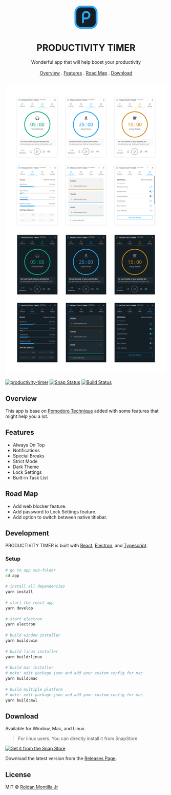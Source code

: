 <p align="center">
  <a href="#">
    <img src="github/logo.png" alt="Productivity Timer logo" width="72" height="72">
  </a>
</p>

<h1 align="center">PRODUCTIVITY TIMER</h1>

<p align="center">
  Wonderful app that will help boost your productivity
   <br>
  <br>
  <a href="#overview">Overview</a>
  .
  <a href="#features">Features</a>
  .
  <a href="#road-map">Road Map</a>
  .
  <a href="#download">Download</a>
  <br>
  <br>
</p>

![App Preview](/github/Preview.png)

[![productivity-timer](https://snapcraft.io//productivity-timer/badge.svg)](https://snapcraft.io/productivity-timer)
[![Snap Status](https://build.snapcraft.io/badge/roldanjrCodeArts9711/productivity-timer.svg)](https://build.snapcraft.io/user/roldanjrCodeArts9711/productivity-timer)
[![Build Status](https://travis-ci.com/roldanjrCodeArts9711/productivity-timer.svg?branch=master)](https://travis-ci.com/roldanjrCodeArts9711/productivity-timer)

## Overview

This app is base on [Pomodoro Technique](https://en.wikipedia.org/wiki/Pomodoro_Technique) added with some features that might help you a lot.

## Features

- Always On Top
- Notifications
- Special Breaks
- Strict Mode
- Dark Theme
- Lock Settings
- Built-in Task List

## Road Map

- Add web blocker feature.
- Add password to Lock Settings feature.
- Add option to switch between native titlebar.

## Development

PRODUCTIVITY TIMER is built with [React](https://reactjs.org/), [Electron](https://www.electronjs.org/), and [Typescript](https://www.typescriptlang.org/).

### Setup

```bash
# go to app sub-folder
cd app

# install all dependencies
yarn install

# start the react app
yarn develop

# start electron
yarn electron

# build window installer
yarn build:win

# build linux installer
yarn build:linux

# build mac installer
# note: edit package.json and add your custom config for mac
yarn build:mac

# build multiple platform
# note: edit package.json and add your custom config for mac
yarn build:mwl
```

## Download

Available for Window, Mac, and Linux.

> For linux users. You can directly install it from SnapStore.

[![Get it from the Snap Store](https://snapcraft.io/static/images/badges/en/snap-store-black.svg)](https://snapcraft.io/productivity-timer)

Download the latest version from the [Releases Page](https://github.com/roldanjrCodeArts9711/productivity-timer/releases).

## License

MIT © [Roldan Montilla Jr](https://github.com/roldanjrCodeArts9711)

